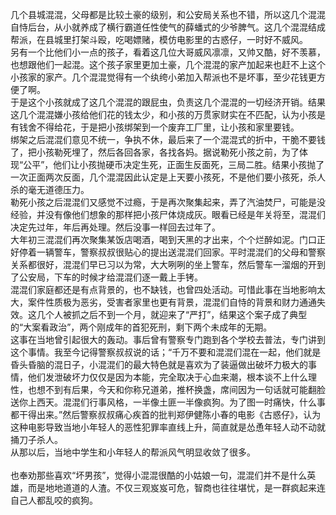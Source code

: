 几个县城混混，父母都是比较土豪的级别，和公安局关系也不错，所以这几个混混自恃后台，从小就养成了横行霸道任性使气的薛蟠式的少爷脾气。这几个混混结成帮派，在县城里打架斗殴，吃喝嫖赌，模仿电影里的古惑仔，一时好不威风。<br>
另有一个比他们小一点的孩子，看着这几位大哥威风凛凛，又帅又酷，好不羡慕，也想跟他们一起混。这个孩子家里更加土豪，几个混混的家产加起来也赶不上这个小孩家的家产。几个混混觉得有一个纨绔小弟加入帮派也不是坏事，至少花钱更方便了啊。<br>
于是这个小孩就成了这几个混混的跟屁虫，负责这几个混混的一切经济开销。结果这几个混混嫌小孩给他们花的钱太少，和小孩的万贯家财实在不匹配，认为小孩是有钱舍不得给花，于是把小孩绑架到一个废弃工厂里，让小孩和家里要钱。<br>
绑架之后混混们意见不统一，争执不休，最后来了一个混混式的折中，干脆不要钱了，把小孩勒死埋了，然后各回各家，各找各妈。据说勒死小孩之前，为了体现“公平”，他们让小孩抛硬币决定生死，正面生反面死，三局二胜。结果小孩抛了一次正面两次反面，几个混混因此认定是上天要小孩死，不是他们要小孩死，杀人杀的毫无道德压力。<br>
勒死小孩之后混混们又感觉不过瘾，于是再次聚集起来，弄了汽油焚尸，可能是没经验，并没有像他们想象的那样把小孩尸体烧成灰。眼看已经是年关将至，混混们决定先过年，年后再处理。然后没事一样回去过年了。<br>
大年初三混混们再次聚集某饭店喝酒，喝到天黑的才出来，个个烂醉如泥。门口正好停着一辆警车，警察叔叔很贴心的提出送混混们回家。平时混混们的父母和警察关系都很好，混混们早已习以为常，大大咧咧的坐上警车，然后警车一溜烟的开到了公安局，下车的时候才给混混们逐一戴上手铐。<br>
混混们家庭都还是有点背景的，也不缺钱，也曾四处活动。可惜此事在当地影响太大，案件性质极为恶劣，受害者家里也更有背景，混混们自恃的背景和财力通通失效。这几个人被抓之后不到一个月，就迎来了“严打”，结果这个案子成了典型的“大案看政治”，两个刚成年的首犯死刑，剩下两个未成年的无期。<br>
这事在当地曾引起很大的轰动。事后曾有警察专门跑到各个学校去普法，专门讲到这个事情。我至今记得警察叔叔说的话；“千万不要和混混们混在一起，他们就是昏头昏脑的混日子，小混混们的最大特色就是喜欢为了装逼做出破坏力极大的事情，他们发泄破坏力仅仅是因为本能，完全取决于心血来潮，根本谈不上什么理性，也想不到有后果，今天和你称兄道弟，推杯换盏，席间因为一句话就可能翻脸送你上西天。混混们行事风格，一半像土匪一半像疯狗。为了图一时痛快，什么事都干得出来。”然后警察叔叔痛心疾首的批判郑伊健陈小春的电影《古惑仔》，认为这种电影导致当地小年轻人的恶性犯罪率直线上升，简直就是怂恿年轻人动不动就捅刀子杀人。<br>
从那以后，当地中学生和小年轻人的帮派风气明显收敛了很多。<br>
<br>
也奉劝那些喜欢“坏男孩”，觉得小混混很酷的小姑娘一句，混混们并不是什么英雄，而是地地道道的人渣。不仅三观岌岌可危，智商也往往堪忧，是一群疯起来连自己人都乱咬的疯狗。